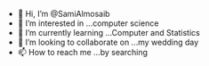 - 👋 Hi, I’m @SamiAlmosaib
- 👀 I’m interested in ...computer science 
- 🌱 I’m currently learning ...Computer and Statistics
- 💞️ I’m looking to collaborate on ...my wedding day
- 📫 How to reach me ...by  searching
<!---
SamiAlmosaib/SamiAlmosaib is a ✨ special ✨ repository because its `README.md` (this file) appears on your GitHub profile.
You can click the Preview link to take a look at your changes.
--->
